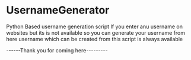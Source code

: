 UsernameGenerator
=================

Python Based username generation script
If you enter anu username on websites but its is not available so you can generate your username from here
username which can be created from this script is always available



------Thank you for coming here---------

